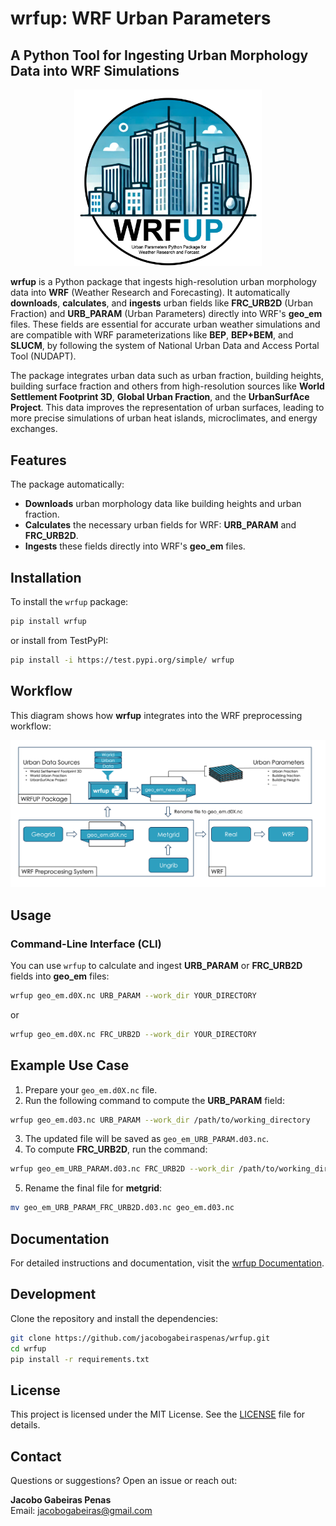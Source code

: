 
# wrfup: WRF Urban Parameters
## A Python Tool for Ingesting Urban Morphology Data into WRF Simulations

<p align="center">
  <img src="https://raw.githubusercontent.com/jacobogabeiraspenas/wrfup/main/docs/source/_static/logo_wrfup.png" alt="wrfup logo" width="300">
</p>

**wrfup** is a Python package that ingests high-resolution urban morphology data into **WRF** (Weather Research and Forecasting). It automatically **downloads**, **calculates**, and **ingests** urban fields like **FRC_URB2D** (Urban Fraction) and **URB_PARAM** (Urban Parameters) directly into WRF's **geo_em** files. These fields are essential for accurate urban weather simulations and are compatible with WRF parameterizations like **BEP**, **BEP+BEM**, and **SLUCM**, by following the system of National Urban Data and Access Portal Tool (NUDAPT).

The package integrates urban data such as urban fraction, building heights, building surface fraction and others from high-resolution sources like **World Settlement Footprint 3D**, **Global Urban Fraction**, and the **UrbanSurfAce Project**. This data improves the representation of urban surfaces, leading to more precise simulations of urban heat islands, microclimates, and energy exchanges.

## Features

The package automatically:

- **Downloads** urban morphology data like building heights and urban fraction.
- **Calculates** the necessary urban fields for WRF: **URB_PARAM** and **FRC_URB2D**.
- **Ingests** these fields directly into WRF's **geo_em** files.

## Installation

To install the `wrfup` package:

```bash
pip install wrfup
```

or install from TestPyPI:

```bash
pip install -i https://test.pypi.org/simple/ wrfup
```

## Workflow

This diagram shows how **wrfup** integrates into the WRF preprocessing workflow:

![wrfup workflow](https://raw.githubusercontent.com/jacobogabeiraspenas/wrfup/main/docs/source/_static/workflow_wrfup.png)

## Usage

### Command-Line Interface (CLI)

You can use `wrfup` to calculate and ingest **URB_PARAM** or **FRC_URB2D** fields into **geo_em** files:

```bash
wrfup geo_em.d0X.nc URB_PARAM --work_dir YOUR_DIRECTORY
```

or

```bash
wrfup geo_em.d0X.nc FRC_URB2D --work_dir YOUR_DIRECTORY
```

## Example Use Case

1. Prepare your `geo_em.d0X.nc` file.
2. Run the following command to compute the **URB_PARAM** field:

```bash
wrfup geo_em.d03.nc URB_PARAM --work_dir /path/to/working_directory
```

3. The updated file will be saved as `geo_em_URB_PARAM.d03.nc`. 
4. To compute **FRC_URB2D**, run the command:

```bash
wrfup geo_em_URB_PARAM.d03.nc FRC_URB2D --work_dir /path/to/working_directory
```

5. Rename the final file for **metgrid**:

```bash
mv geo_em_URB_PARAM_FRC_URB2D.d03.nc geo_em.d03.nc
```

## Documentation

For detailed instructions and documentation, visit the [wrfup Documentation](https://wrfup.readthedocs.io/en/latest/).


## Development

Clone the repository and install the dependencies:

```bash
git clone https://github.com/jacobogabeiraspenas/wrfup.git
cd wrfup
pip install -r requirements.txt
```

## License

This project is licensed under the MIT License. See the [LICENSE](LICENSE) file for details.

## Contact

Questions or suggestions? Open an issue or reach out:

**Jacobo Gabeiras Penas**  
Email: jacobogabeiras@gmail.com

